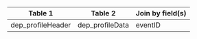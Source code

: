 |Table 1|Table 2|Join by field(s)|
|------------------------|------------------------|-------------------------------|
dep_proﬁleHeader|dep_proﬁleData|eventID
